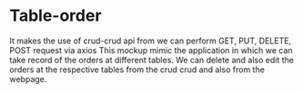 # Table-order
It makes the use of crud-crud api from we can perform GET, PUT, DELETE, POST request via axios
This mockup mimic the application in which we can take record of the orders at different tables. 
We can delete and also edit the orders at the respective tables from the crud crud and also from the webpage.
